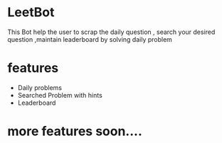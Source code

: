 # LeetBot
This Bot help the user to scrap the daily question , search your desired question ,maintain leaderboard by solving daily problem

# features
* Daily problems
* Searched Problem with hints
* Leaderboard

# more features soon....
